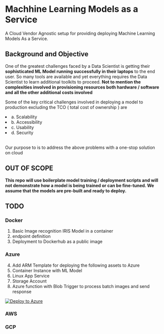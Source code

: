 # Machhine Learning Models as a Service

A Cloud Vendor Agnostic setup for providing deploying Machine Learning Models As a Service.

## Background and Objective

One of the greatest challenges faced by a Data Scientist is getting their <b>sophisticated ML Model running successfully in their laptops</b> to the end user. So many tools are available and yet everything requires the Data Scientist to learn additional toolkits to proceed. <b> Not to mention the complexities involved in provisioning resources both hardware / software and all the other additional costs involved </b>

Some of the key critical challenges involved in deploying a model to production excluding the TCO ( total cost of ownership ) are 

<list>
  <li>a. Scalability </li>
  <li>b. Accessibility </li>
  <li>c. Usability</li>
  <li>d. Security</li>
 </list></br>
  
Our purpose to is to address the above problems with a one-stop solution on cloud

## OUT OF SCOPE
<b>This repo will use boilerplate model training / deployment scripts and will not demonstrate how a model is being trained or can be fine-tuned. We assume that the models are pre-built and ready to deploy.</b>


## TODO
### Docker
1. Basic Image recognition IRIS Model in a container 
2. endpoint definition
3. Deployment to Dockerhub as a public image 

### Azure
4. Add ARM Template for deploying the following assets to Azure
5. Container Instance with ML Model
6. Linux App Service
7. Storage Account 
8. Azure function with Blob Trigger to process batch images and send response 

[![Deploy to Azure](https://aka.ms/deploytoazurebutton)](https://portal.azure.com/#create/Microsoft.Template/uri/https://raw.githubusercontent.com/rajeshr6r/ml_as_a_service/main/azure/azuredeploy.json)


### AWS

### GCP
